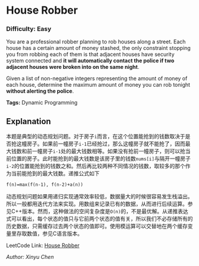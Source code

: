 # House Robber
### Difficulty: Easy

You are a professional robber planning to rob houses along a street. Each house has a certain amount of money stashed, the only constraint stopping you from robbing each of them is that adjacent houses have security system connected and **it will automatically contact the police if two adjacent houses were broken into on the same night**.

Given a list of non-negative integers representing the amount of money of each house, determine the maximum amount of money you can rob tonight **without alerting the police**.

**Tags:** Dynamic Programming

## Explanation

本题是典型的动态规划问题。对于房子`i`而言，在这个位置能抢到的钱数取决于是否抢这幢房子。如果前一幢房子`i-1`已经抢过，那么这幢房子就不能抢了，因而最大钱数和前一幢房子`i-1`处的最大钱数相等。如果没有抢前一幢房子，则可以抢当前位置的房子。此时能抢到的最大钱数是该房子里的钱数`nums[i]`与隔开一幢房子`i-2`的位置能抢到的钱数之和。然后再比较两种不同情况的钱数，取较多的那个作为当前能抢到的最大钱数。递推公式如下

```f(n)=max(f(n-1), f(n-2)+a(n))```

动态规划问题如果用递归实现通常效率较低，数据量大的时候很容易发生栈溢出。所以一般都用迭代方法来实现。用数组来记录已有的数据，从而进行后续运算。参见C++版本。然而，这种做法的空间复杂度是`O(n)`的，不是最优解。从递推表达式可以看出，每个状态的值只与它前两个状态的值有关，所以我们不必存储所有的历史数据，只需缓存过去两个状态的值即可。使用模运算可以交替地在两个缓存变量里存取数值，参见C语言版本。

LeetCode Link: [House Robber](https://leetcode.com/problems/house-robber/)

*Author: Xinyu Chen*
